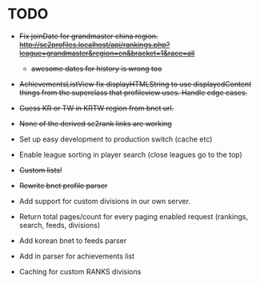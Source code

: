 # TODO

- <s>Fix joinDate for grandmaster china region. http://sc2profiles.localhost/api/rankings.php?league=grandmaster&region=cn&bracket=1&race=all</s>
  - <s>awesome dates for history is wrong too</s>

- <s>AchievementsListView fix displayHTMLString to use displayedContent things from the superclass that profileview uses. Handle edge cases.</s>

- <s>Guess KR or TW in KRTW region from bnet url.</s>

- <s>None of the derived sc2rank links are working</s>

- Set up easy development to production switch (cache etc)

- Enable league sorting in player search (close leagues go to the top)

- <s>Custom lists!</s>

- <s>Rewrite bnet profile parser</s>

- Add support for custom divisions in our own server.

- Return total pages/count for every paging enabled request (rankings, search, feeds, divisions)

- Add korean bnet to feeds parser

- Add in parser for achievements list

- Caching for custom RANKS divisions